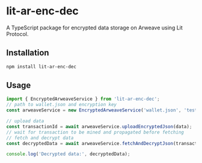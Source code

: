 # lit-ar-enc-dec

A TypeScript package for encrypted data storage on Arweave using Lit Protocol.

## Installation

```bash
npm install lit-ar-enc-dec
```

## Usage

```typescript
import { EncryptedArweaveService } from 'lit-ar-enc-dec';
// path to wallet.json and encryption key
const arweaveService = new EncryptedArweaveService('wallet.json', 'test-encryption-key-32-chars-long!!');

// upload data
const transactionId = await arweaveService.uploadEncryptedJson(data);
// wait for transaction to be mined and propagated before fetching
// fetch and decrypt data
const decryptedData = await arweaveService.fetchAndDecryptJson(transactionId);

console.log('Decrypted data:', decryptedData);
```
